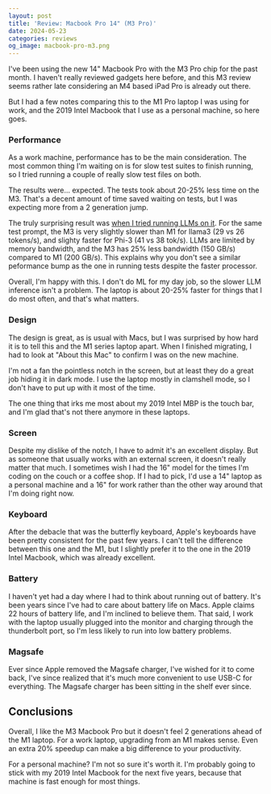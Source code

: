 ```yaml
---
layout: post
title: 'Review: Macbook Pro 14" (M3 Pro)'
date: 2024-05-23
categories: reviews
og_image: macbook-pro-m3.png
---
```


I've been using the new 14" Macbook Pro
with the M3 Pro chip for the past month.
I haven't really reviewed gadgets here before,
and this M3 review seems rather late
considering an M4 based iPad Pro is already out there.

But I had a few notes comparing this
to the M1 Pro laptop I was using for work,
and the 2019 Intel Macbook that I use
as a personal machine,
so here goes.

### Performance

As a work machine,
performance has to be the main consideration.
The most common thing I'm waiting on
is for slow test suites to finish running,
so I tried running a couple of really slow test files on both.

The results were... expected.
The tests took about 20-25% less time on the M3.
That's a decent amount of time saved waiting on tests,
but I was expecting more from a 2 generation jump.

The truly surprising result
was [when I tried running LLMs on it](/posts/comparing-llama3-phi3-gemma/).
For the same test prompt,
the M3 is very slightly slower than M1 for llama3
(29 vs 26 tokens/s),
and slighty faster for Phi-3
(41 vs 38 tok/s).
LLMs are limited by memory bandwidth,
and the M3 has 25% less bandwidth (150 GB/s)
compared to M1 (200 GB/s).
This explains why you don't see
a similar peformance bump
as the one in running tests
despite the faster processor.

Overall, I'm happy with this.
I don't do ML for my day job,
so the slower LLM inference isn't a problem.
The laptop is about 20-25% faster
for things that I do most often,
and that's what matters.

### Design

The design is great,
as is usual with Macs,
but I was surprised by how hard it is
to tell this and the M1 series laptop apart.
When I finished migrating,
I had to look at "About this Mac"
to confirm I was on the new machine.

I'm not a fan the pointless notch in the screen,
but at least they do a great job hiding it in dark mode.
I use the laptop mostly in clamshell mode,
so I don't have to put up with it most of the time.

The one thing that irks me most
about my 2019 Intel MBP is the touch bar,
and I'm glad that's not there anymore in these laptops.

### Screen

Despite my dislike of the notch,
I have to admit it's an excellent display.
But as someone that usually works with an external screen,
it doesn't really matter that much.
I sometimes wish I had the 16" model
for the times I'm coding on the couch or a coffee shop.
If I had to pick,
I'd use a 14" laptop as a personal machine
and a 16" for work
rather than the other way around
that I'm doing right now.

### Keyboard

After the debacle that was the butterfly keyboard,
Apple's keyboards have been pretty consistent
for the past few years.
I can't tell the difference between this one and the M1,
but I slightly prefer it to the one in the 2019 Intel Macbook,
which was already excellent.

### Battery

I haven't yet had a day
where I had to think about running out of battery.
It's been years since I've had to care
about battery life on Macs.
Apple claims 22 hours of battery life,
and I'm inclined to believe them.
That said, I work with the laptop
usually plugged into the monitor
and charging through the thunderbolt port,
so I'm less likely to run into low battery problems.

### Magsafe

Ever since Apple removed the Magsafe charger,
I've wished for it to come back,
I've since realized that
it's much more convenient to use USB-C for everything.
The Magsafe charger has been sitting in the shelf ever since.

## Conclusions

Overall, I like the M3 Macbook Pro
but it doesn't feel 2 generations ahead of the M1 laptop.
For a work laptop,
upgrading from an M1 makes sense.
Even an extra 20% speedup
can make a big difference to your productivity.

For a personal machine?
I'm not so sure it's worth it.
I'm probably going to stick with my 2019 Intel Macbook
for the next five years,
because that machine is fast enough
for most things.
